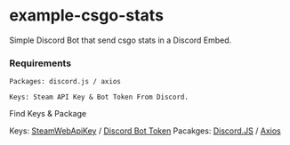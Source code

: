 # example-csgo-stats
Simple Discord Bot that send csgo stats in a Discord Embed.

### Requirements
```
Packages: discord.js / axios
```
```
Keys: Steam API Key & Bot Token From Discord.
```
Find Keys & Package

Keys: [SteamWebApiKey](https://steamcommunity.com/dev/apikey) / [Discord Bot Token](https://discord.com/developers/applications)
Pacakges: [Discord.JS](https://www.npmjs.com/package/discord.js) / [Axios](https://www.npmjs.com/package/axios)
